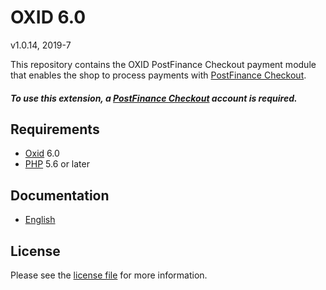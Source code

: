 # OXID 6.0

v1.0.14, 2019-7

This repository contains the OXID  PostFinance Checkout payment module that enables the shop to process payments with [PostFinance Checkout](https://www.postfinance.ch/checkout).

##### To use this extension, a [PostFinance Checkout](https://www.postfinance.ch/checkout) account is required.

## Requirements

* [Oxid](https://www.oxid-esales.com/) 6.0
* [PHP](http://php.net/) 5.6 or later

## Documentation

* [English](https://plugin-documentation.postfinance-checkout.ch/pfpayments/oxid-6.0/1.0.14/docs/en/documentation.html)

## License

Please see the [license file](https://github.com/pfpayments/oxid-6.0/blob/1.0.14/LICENSE) for more information.
